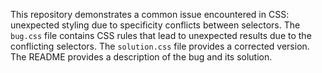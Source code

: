 This repository demonstrates a common issue encountered in CSS: unexpected styling due to specificity conflicts between selectors. The `bug.css` file contains CSS rules that lead to unexpected results due to the conflicting selectors. The `solution.css` file provides a corrected version. The README provides a description of the bug and its solution.
